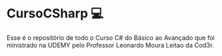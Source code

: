 # CursoCSharp 💻

Esse é o repositório de todo o Curso C# do Básico ao Avançado 
que foi ministrado na UDEMY pelo Professor Leonardo Moura Leitao da
Cod3r.
